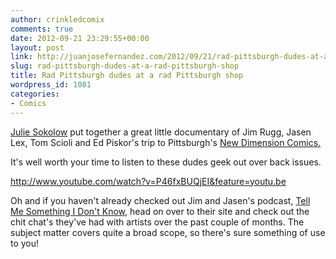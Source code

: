 ```yaml
---
author: crinkledcomix
comments: true
date: 2012-09-21 23:29:55+00:00
layout: post
link: http://juanjosefernandez.com/2012/09/21/rad-pittsburgh-dudes-at-a-rad-pittsburgh-shop/
slug: rad-pittsburgh-dudes-at-a-rad-pittsburgh-shop
title: Rad Pittsburgh dudes at a rad Pittsburgh shop
wordpress_id: 1081
categories:
- Comics
---
```


[Julie Sokolow](http://juliesokolow.com) put together a great little documentary of Jim Rugg, Jasen Lex, Tom Scioli and Ed Piskor's trip to Pittsburgh's [New Dimension Comics.](http://www.ndcomics.com)

It's well worth your time to listen to these dudes geek out over back issues.

http://www.youtube.com/watch?v=P46fxBUQjEI&feature=youtu.be

Oh and if you haven't already checked out Jim and Jasen's podcast, [Tell Me Something I Don't Know](http://tmsidk.podbean.com), head on over to their site and check out the chit chat's they've had with artists over the past couple of months. The subject matter covers quite a broad scope, so there's sure something of use to you!
